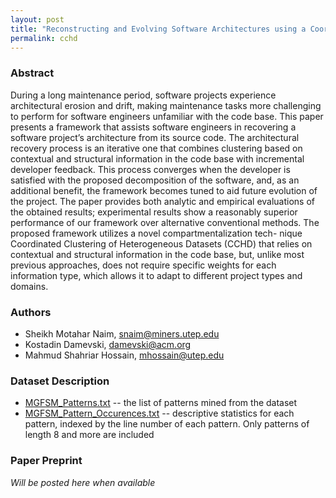 ```yaml
---
layout: post
title: "Reconstructing and Evolving Software Architectures using a Coordinated Clustering Framework"
permalink: cchd 
---
```


### Abstract

During a long maintenance period, software projects experience architectural erosion and drift, making maintenance tasks more challenging to perform for software engineers unfamiliar with the code base. This paper presents a framework that assists software engineers in recovering a software project’s architecture from its source code. The architectural recovery process is an iterative one that combines clustering based on contextual and structural information in the code base with incremental developer feedback. This process converges when the developer is satisfied with the proposed decomposition of the software, and, as an additional benefit, the framework becomes tuned to aid future evolution of the project. The paper provides both analytic and empirical evaluations of the obtained results; experimental results show a reasonably superior performance of our framework over alternative conventional methods. The proposed framework utilizes a novel compartmentalization tech- nique Coordinated Clustering of Heterogeneous Datasets (CCHD) that relies on contextual and structural information in the code base, but, unlike most previous approaches, does not require specific weights for each information type, which allows it to adapt to different project types and domains.

### Authors

- Sheikh Motahar Naim, <snaim@miners.utep.edu>
- Kostadin Damevski, <damevski@acm.org>
- Mahmud Shahriar Hossain, <mhossain@utep.edu>

### Dataset Description


- [MGFSM_Patterns.txt][patterns] -- the list of patterns mined from the dataset
- [MGFSM_Pattern_Occurences.txt][occurences] -- descriptive statistics for each pattern, indexed by the line number of each pattern. Only patterns of length 8 and more are included

### Paper Preprint

*Will be posted here when available*

[mgfsm]: https://github.com/uma-pi1/mgfsm
[patterns]: /datasets/mining-vs/MGFSM_Patterns.txt
[occurences]: /datasets/mining-vs/MGFSM_Pattern_Occurences.txt
